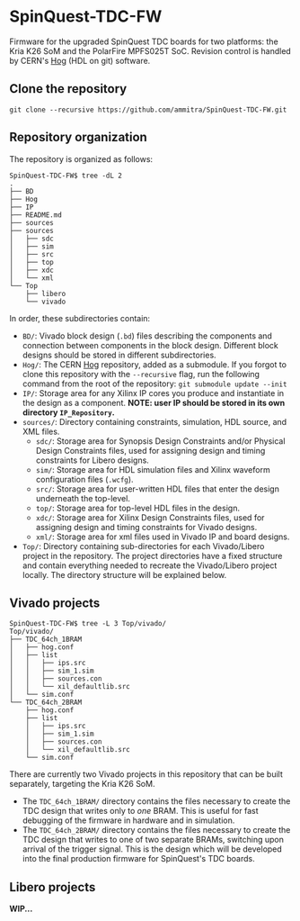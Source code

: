 # SpinQuest-TDC-FW

Firmware for the upgraded SpinQuest TDC boards for two platforms: the Kria K26 SoM and the PolarFire MPFS025T SoC. Revision control is handled by CERN's [Hog](https://hog.readthedocs.io/en/2021.2/index.html#) (HDL on git) software.

## Clone the repository

```
git clone --recursive https://github.com/ammitra/SpinQuest-TDC-FW.git
```

## Repository organization 

The repository is organized as follows:

```
SpinQuest-TDC-FW$ tree -dL 2
.
├── BD
├── Hog
├── IP
├── README.md
├── sources
├── sources
│   ├── sdc
│   ├── sim
│   ├── src
│   ├── top
│   ├── xdc
│   └── xml
└── Top
    ├── libero
    └── vivado
```

In order, these subdirectories contain:

* `BD/`: Vivado block design (`.bd`) files describing the components and connection between components in the block design. Different block designs should be stored in different subdirectories. 
* `Hog/`: The CERN [Hog](https://gitlab.cern.ch/hog/Hog) repository, added as a submodule. If you forgot to clone this repository with the `--recursive` flag, run the following command from the root of the repository: `git submodule update --init`
* `IP/`: Storage area for any Xilinx IP cores you produce and instantiate in the design as a component. **NOTE: user IP should be stored in its own directory `IP_Repository`.**
* `sources/`: Directory containing constraints, simulation, HDL source, and XML files. 
  * `sdc/`: Storage area for Synopsis Design Constraints and/or Physical Design Constraints files, used for assigning design and timing constraints for Libero designs.
  * `sim/`: Storage area for HDL simulation files and Xilinx waveform configuration files (`.wcfg`).
  * `src/`: Storage area for user-written HDL files that enter the design underneath the top-level. 
  * `top/`: Storage area for top-level HDL files in the design. 
  * `xdc/`: Storage area for Xilinx Design Constraints files, used for assigning design and timing constraints for Vivado designs.
  * `xml/`: Storage area for xml files used in Vivado IP and board designs.
* `Top/`: Directory containing sub-directories for each Vivado/Libero project in the repository. The project directories have a fixed structure and contain everything needed to recreate the Vivado/Libero project locally. The directory structure will be explained below. 

## Vivado projects

```
SpinQuest-TDC-FW$ tree -L 3 Top/vivado/
Top/vivado/
├── TDC_64ch_1BRAM
│   ├── hog.conf
│   ├── list
│   │   ├── ips.src
│   │   ├── sim_1.sim
│   │   ├── sources.con
│   │   └── xil_defaultlib.src
│   └── sim.conf
└── TDC_64ch_2BRAM
    ├── hog.conf
    ├── list
    │   ├── ips.src
    │   ├── sim_1.sim
    │   ├── sources.con
    │   └── xil_defaultlib.src
    └── sim.conf
```

There are currently two Vivado projects in this repository that can be built separately, targeting the Kria K26 SoM.

* The `TDC_64ch_1BRAM/` directory contains the files necessary to create the TDC design that writes only to *one* BRAM. This is useful for fast debugging of the firmware in hardware and in simulation. 
* The `TDC_64ch_2BRAM/` directory contains the files necessary to create the TDC design that writes to one of two separate BRAMs, switching upon arrival of the trigger signal. This is the design which will be developed into the final production firmware for SpinQuest's TDC boards.


## Libero projects 

**WIP...**

